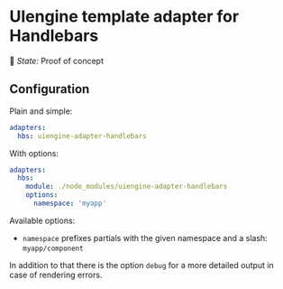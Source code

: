 # UIengine template adapter for Handlebars

🚦 *State:* Proof of concept

## Configuration

Plain and simple:

```yaml
adapters:
  hbs: uiengine-adapter-handlebars
```

With options:

```yaml
adapters:
  hbs:
    module: ./node_modules/uiengine-adapter-handlebars
    options:
      namespace: 'myapp'
```

Available options:

- `namespace` prefixes partials with the given namespace and a slash: `myapp/component`

In addition to that there is the option `debug` for a more detailed output in case of rendering errors.
